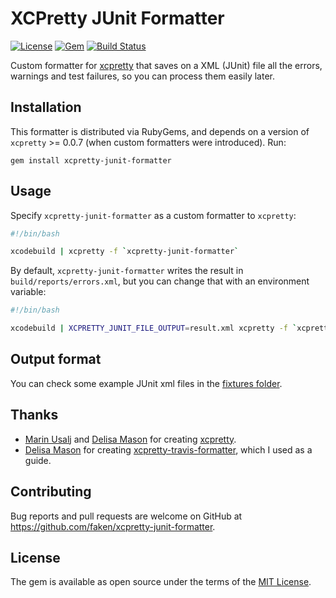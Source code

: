# XCPretty JUnit Formatter

[![License](http://img.shields.io/badge/license-MIT-green.svg?style=flat)](LICENSE.txt)
[![Gem](https://img.shields.io/gem/v/xcpretty-junit-formatter.svg?style=flat)](http://rubygems.org/gems/xcpretty-junit-formatter)
[![Build Status](https://travis-ci.org/marcelofabri/xcpretty-json-formatter.svg?branch=master)](https://travis-ci.org/marcelofabri/xcpretty-json-formatter)

Custom formatter for [xcpretty](https://github.com/supermarin/xcpretty) that saves on a XML (JUnit) file all the errors, warnings and test failures, so you can process them easily later.

## Installation

This formatter is distributed via RubyGems, and depends on a version of `xcpretty` >= 0.0.7 (when custom formatters were introduced). Run:

    gem install xcpretty-junit-formatter

## Usage

Specify `xcpretty-junit-formatter` as a custom formatter to `xcpretty`:

```bash
#!/bin/bash

xcodebuild | xcpretty -f `xcpretty-junit-formatter`
```

By default, `xcpretty-junit-formatter` writes the result in `build/reports/errors.xml`, but you can change that with an environment variable:

```bash
#!/bin/bash

xcodebuild | XCPRETTY_JUNIT_FILE_OUTPUT=result.xml xcpretty -f `xcpretty-junit-formatter`
```

## Output format

You can check some example JUnit xml files in the [fixtures folder](spec/fixtures).

## Thanks

* [Marin Usalj](http://github.com/supermarin) and [Delisa Mason](http://github.com/kattrali) for creating [xcpretty](https://github.com/supermarin/xcpretty).
* [Delisa Mason](http://github.com/kattrali) for creating [xcpretty-travis-formatter](https://github.com/kattrali/xcpretty-travis-formatter), which I used as a guide.

## Contributing

Bug reports and pull requests are welcome on GitHub at https://github.com/faken/xcpretty-junit-formatter.


## License

The gem is available as open source under the terms of the [MIT License](http://opensource.org/licenses/MIT).

